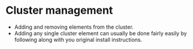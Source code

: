 # Cluster management

* Adding and removing elements from the cluster.
 * Adding any single cluster element can usually be done fairly easily by following along with you original install instructions.
 
